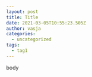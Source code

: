 ```yaml
---
layout: post
title: Title
date: 2021-03-05T10:55:23.505Z
author: vasja
categories:
  - uncategorized
tags:
  - tag1
---
```

body